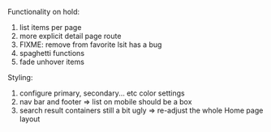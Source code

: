 Functionality on hold:

1. list items per page
2. more explicit detail page route
3. FIXME: remove from favorite lsit has a bug
4. spaghetti functions
5. fade unhover items

Styling:

1. configure primary, secondary... etc color settings
2. nav bar and footer => list on mobile should be a box
3. search result containers still a bit ugly => re-adjust the whole Home page layout
